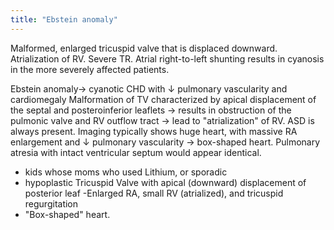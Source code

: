 ```yaml
---
title: "Ebstein anomaly"
---
```

Malformed, enlarged tricuspid valve that is displaced downward. Atrialization of RV. Severe TR. Atrial right-to-left shunting results in cyanosis in the more severely affected patients.

Ebstein anomaly&#8594; cyanotic CHD with &#8595; pulmonary vascularity and cardiomegaly
Malformation of TV characterized by apical displacement of the septal and posteroinferior leaflets &#8594; results in obstruction of the pulmonic valve and RV outflow tract &#8594; lead to &quot;atrialization&quot; of RV.
ASD is always present.
Imaging typically shows huge heart, with massive RA enlargement and &#8595; pulmonary vascularity &#8594; box-shaped heart.
Pulmonary atresia with intact ventricular septum would appear identical.

- kids whose moms who used Lithium, or sporadic
- hypoplastic Tricuspid Valve with apical (downward) displacement of posterior leaf
-Enlarged RA, small RV (atrialized), and tricuspid regurgitation
- &quot;Box-shaped&quot; heart.

